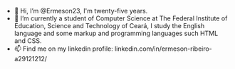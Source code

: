 - 👋 Hi, I’m @Ermeson23, I'm twenty-five years.
- 🌱 I’m currently a student of Computer Science at The Federal Institute of Education, Science and Technology of Ceará, I study the English language and some markup and programming languages such HTML and CSS.
- 📫 Find me on my linkedin profile: linkedin.com/in/ermeson-ribeiro-a29121212/

<!---
Ermeson23/Ermeson23 is a ✨ special ✨ repository because its `README.md` (this file) appears on your GitHub profile.
You can click the Preview link to take a look at your changes.
--->
